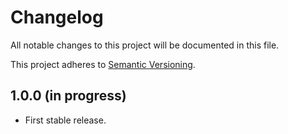 # Changelog

All notable changes to this project will be documented in this file.

This project adheres to [Semantic Versioning](http://semver.org/).

## 1.0.0 (in progress)

+ First stable release.
